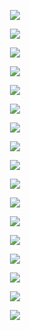 <p align="center"> <img src= 'all_figs/Hyperplanes DLGN, Run = 1, Epoch = 0000, Step = 00.png' /> </p>
<p align="center"> <img src= 'all_figs/Hyperplanes DLGN, Run = 1, Epoch = 0001, Step = 04.png' /> </p>
<p align="center"> <img src= 'all_figs/Hyperplanes DLGN, Run = 1, Epoch = 0001, Step = 08.png' /> </p>
<p align="center"> <img src= 'all_figs/Hyperplanes DLGN, Run = 1, Epoch = 0001, Step = 12.png' /> </p>
<p align="center"> <img src= 'all_figs/Hyperplanes DLGN, Run = 1, Epoch = 0001, Step = 16.png' /> </p>
<p align="center"> <img src= 'all_figs/Hyperplanes DLGN, Run = 1, Epoch = 0002, Step = 04.png' /> </p>
<p align="center"> <img src= 'all_figs/Hyperplanes DLGN, Run = 1, Epoch = 0002, Step = 08.png' /> </p>
<p align="center"> <img src= 'all_figs/Hyperplanes DLGN, Run = 1, Epoch = 0002, Step = 12.png' /> </p>
<p align="center"> <img src= 'all_figs/Hyperplanes DLGN, Run = 1, Epoch = 0002, Step = 16.png' /> </p>
<p align="center"> <img src= 'all_figs/Hyperplanes DLGN, Run = 1, Epoch = 0003, Step = 16.png' /> </p>
<p align="center"> <img src= 'all_figs/Hyperplanes DLGN, Run = 1, Epoch = 0004, Step = 16.png' /> </p>
<p align="center"> <img src= 'all_figs/Hyperplanes DLGN, Run = 1, Epoch = 0005, Step = 16.png' /> </p>
<p align="center"> <img src= 'all_figs/Hyperplanes DLGN, Run = 1, Epoch = 0006, Step = 16.png' /> </p>
<p align="center"> <img src= 'all_figs/Hyperplanes DLGN, Run = 1, Epoch = 0007, Step = 16.png' /> </p>
<p align="center"> <img src= 'all_figs/Hyperplanes DLGN, Run = 1, Epoch = 0008, Step = 16.png' /> </p>
<p align="center"> <img src= 'all_figs/Hyperplanes DLGN, Run = 1, Epoch = 0009, Step = 16.png' /> </p>
<p align="center"> <img src= 'all_figs/Hyperplanes DLGN, Run = 1, Epoch = 0010, Step = 16.png' /> </p>
